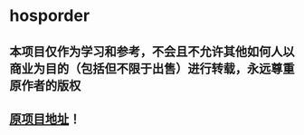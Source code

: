 # hosporder

## 本项目仅作为学习和参考，不会且不允许其他如何人以商业为目的（包括但不限于出售）进行转载，永远尊重原作者的版权

## [原项目地址](https://github.com/sfturing/hosp_order/stargazers)！




